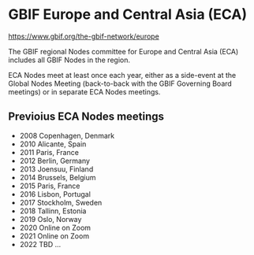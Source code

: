 # GBIF Europe and Central Asia (ECA)

https://www.gbif.org/the-gbif-network/europe

The GBIF regional Nodes committee for Europe and Central Asia (ECA) includes all GBIF Nodes in the region.

ECA Nodes meet at least once each year, either as a side-event at the Global Nodes Meeting (back-to-back with the GBIF Governing Board meetings) 
or in separate ECA Nodes meetings.

## Previoius ECA Nodes meetings
* 2008 Copenhagen, Denmark
* 2010 Alicante, Spain
* 2011 Paris, France
* 2012 Berlin, Germany
* 2013 Joensuu, Finland
* 2014 Brussels, Belgium
* 2015 Paris, France
* 2016 Lisbon, Portugal
* 2017 Stockholm, Sweden
* 2018 Tallinn, Estonia
* 2019 Oslo, Norway
* 2020 Online on Zoom
* 2021 Online on Zoom
* 2022 TBD ...
